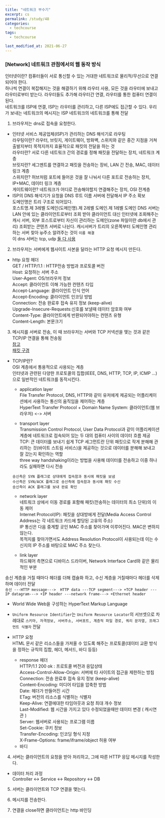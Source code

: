 ```yaml
---
title: "네트워크 부수기"
excerpt: cs
permalink: /study/48
categories:
  - techcourse
tags:
  - techcourse

last_modified_at: 2021-06-27
---  
```


### [Network] 네트워크 관점에서의 웹 동작 방식  
인터넷이란? 컴퓨터들이 서로 통신할 수 있는 거대한 네트워크로 물리적/무선으로 연결되어야 한다.  
하나씩 연결이 복잡해지는 것을 해결하기 위해 라우터 사용, 모든 것을 라우터에 보내고 라우터로부터 받는다. 라우터들도 추가해 라우터간 연결, 라우터를 통한 컴퓨터 연결이 된다.  
네트워크를 ISP에 연결, ISP는 라우터를 관리하고, 다른 ISP에도 접근할 수 있다. 우리가 보내는 네트워크의 메시지는 ISP 네트워크의 네트워크를 통해 전달   


1. 브라우저는 dns로 접속을 요청한다.  
- 인터넷 서비스 제공업체(ISP)가 관리하는 DNS 해석기로 라우팅  
라우팅이란? 라우터, 브릿지, 게이트웨이, 방화벽, 스위치와 같은 중간 지점을 거쳐 출발지부터 목적지까지 효율적으로 패킷의 전달을 하는 것  
라우터란? 서로 다른 네트워크 간의 경로를 정해 패킷을 전달하는 장치, 네트워크 계층  
브릿지란? 세그멘트를 연결하고 패킷을 전송하는 장비, LAN 간 전송, MAC, 데이터 링크 계층  
스위치란? 허브처럼 포트에 들어온 것을 잘 나눠서 다른 포트로 전송하는 장치, IP+MAC, 데이터 링크 계층  
게이트웨이란? 네트워크가 어디로 전송해야할지 연결해주는 장치, OSI 전계층  
- ISP의 DNS 해석기가 요청을 DNS 루트 이름 서버에 전달해서 IP 주소 확보    
도메인명은 트리 구조로 되어있다.  
호스트명.제 3레벨 도메인(도메인명).제 2레벨 도메인.제 1레벨 도메인
DNS 서버는 LAN 안에 있는 클라이언트로부터 조회 받아 클라이언트 대신 인터넷에 조회해주는 캐시 서버, 외부 호스트로부터 자신이 관리하는 도메인(zone 파일이란 db에서 관리) 조회받는 콘텐츠 서버로 나뉜다. 캐시서버가 트리의 오른쪽부터 도메인명 관리하는 서버 찾아 ip주소 알려주는 것이 `이름 해결`  
이 dns 서버는 tcp, udp [둘 다 사용](https://docs.microsoft.com/ko-kr/troubleshoot/windows-server/networking/dns-works-on-tcp-and-udp)   


2. 브라우저는 서버에게 웹사이트 사본을 달라는 HTTP 요청 메시지 만든다.  
- http 요청 헤더  
GET / HTTP/1.1 : HTTP전송 방법과 프로토콜 버전  
Host: 요청하는 서버 주소  
User-Agent: OS/브라우저 정보  
Accept: 클라이언트 이해 가능한 컨텐츠 타입  
Accept-Language: 클라이언트 인식 언어  
Accept-Encoding: 클라이언트 인코딩 방법  
Connection: 전송 완료후 접속 유지 정보 (keep-alive)  
Upgrade-Insecure-Requests:신호를 보낼때 데이터 암호화 여부  
Content-Type: 클라이언트에게 반환되어야하는 컨텐츠 유형  
Content-Length: 본문크기  

3. 메시지를 서버로 전송, 이 때 브라우저는 서버와 TCP 커넥션을 맺는 것과 같은 TCP/IP 연결을 통해 전송됨  
[참고](https://better-together.tistory.com/110)  
[패킷 구경](https://codetronik.tistory.com/88)  
- TCP/IP란?  
OSI 계층에서 통용적으로 사용되는 계층  
인터넷과 관련된 다양한 프로토콜의 집합(IEEE, DNS, HTTP, TCP, IP, ICMP ...)으로 일반적인 네트워크를 동작시킨다.  

    - application layer  
    File Transfer Protocol, DNS, HTTP와 같이 유저에게 제공되는 어플리케이션에서 사용하는 통신의 움직임을 제어하는 계층  
    HyperText Transfer Protocol + Domain Name System: 클라이언트(웹 브라우저) <-> 서버  
    
    - transport layer  
    Transmission Control Protocol, User Data Protocol과 같이 어플리케이션 계층에 네트워크로 접속되어 있는 두 대의 컴퓨터 사이의 데이터 흐름 제공  
    TCP: 큰 데이터를 보내기 쉽게 TCP 세그먼트란 단위 패킷으로 작게 분해해 관리하는 것(바이트 스트림 서비스)을 제공하는 것으로 데이터를 분해해 보내고 잘 갔는지 확인하는 역할  
    three way handshaking이라는 방법을 사용해 데이터를 전송하고 이중 하나라도 실패하면 다시 전송    
    ```
    송신측은 SYN 플래그로 상대에게 접속함과 동시에 패킷을 보냄  
    수신측은 SYN/ACK 플래그로 송신측에 접속함과 동시에 패킷 수신  
    송신측이 ACK 플래그를 보내 완료 확인
    ```

    - network layer  
    네트워크 상에서 이동 경로를 포함해 패킷(전송하는 데이터의 최소 단위)의 이동 제어  
    Internet Protocol(IP): 패킷을 상대방에게 전달(Media Access Control Address는 각 네트워크 카드에 할당된 고유의 주소)  
    IP 통신은 다음 중계할 곳인 MAC 주소를 찾아가며 이루어진다. MAC은 변하지 않는다.  
    목적지를 찾아가면서도 Address Resolution Protocol이 사용되는데 이는 수신지의 IP 주소를 바탕으로 MAC 주소 찾는다.  

    - link layer  
    하드웨어 측면으로 디바이스 드라이버, Network Interface Card와 같은 물리적인 부분  

송신 계층을 거칠 때마다 헤더를 더해 캡슐화 하고, 수신 계층을 거칠때마다 헤더를 삭제하며 데이터 전달  
`송신 ---HTTP message--->  HTTP data ---TCP segment---> +TCP header ---IP datagram---> +IP header ---network frame---> +Ethernet header`  

- World Wide Web을 구성하는 HyperText Markup Language  
- `Uniform Resource Identifier`는 `Uniform Resource Locator`의 서브셋으로 차례대로 `스키마, 자격정보, 서버주소, 서버포트, 계층적 파일 경로, 쿼리 문자열, 프래그먼트 식별자` 전달  

- HTTP 요청  
HTML 문서 같은 리소스들을 가져올 수 있도록 해주는 프로토콜(데이터 교환 방식을 정하는 규칙의 집합, 헤더, 메서드, 바디 등등)  
    - response 헤더  
    HTTP/1.1 200 ok : 프로토콜 버전과 응답상태  
    Access-Control-Allow-Origin: 서버에 타 사이트의 접근을 제한하는 방침  
    Connection: 전송 완료후 접속 유지 정보 (keep-alive)  
    Content-Encoding: 미디어 타입을 압축한 방법  
    Date: 헤더가 만들어진 시간  
    ETag: 버전의 리소스를 식별하는 식별자  
    Keep-Alive: 연결에대한 타임아웃과 요청 최대 개수 정보  
    Last-Modified: 웹 시간을 가지고 있다 수정되었을때만 데이터 변경 ( 캐시연관 )  
    Server: 웹서버로 사용되는 프로그램 이름  
    Set-Cookie: 쿠키 정보  
    Transfer-Encoding: 인코딩 형식 지정  
    X-Frame-Options: frame/iframe/object 허용 여부  
    - 바디  

4. 서버는 클라이언트의 요청을 받아 처리하고, 그에 따른 HTTP 응답 메시지를 작성한다.  
- 데이터 처리 과정  
Controller <-> Service <-> Repository <-> DB  

5. 서버는 클라이언트와 TCP 연결을 맺는다.  

6. 메시지를 전송한다.  

7. 연결을 close하면 클라이언트는 http 바인딩  
